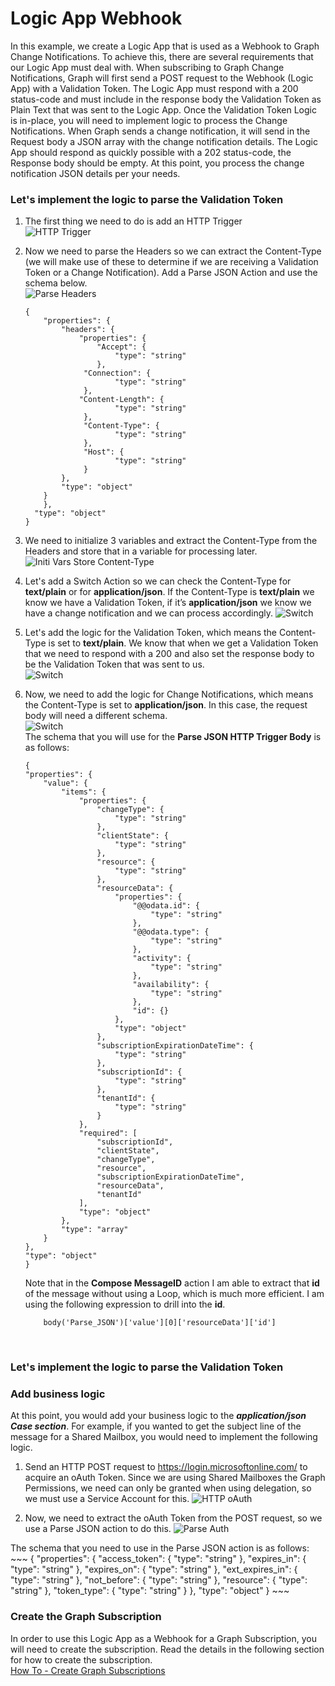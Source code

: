 # Logic App Webhook 
In this example, we create a Logic App that is used as a Webhook to Graph Change Notifications.  To achieve this, there are several requirements that our Logic App must deal with.  When subscribing to Graph Change Notifications, Graph will first send a POST request to the Webhook (Logic App) with a Validation Token.  The Logic App must respond with a 200 status-code and must include in the response body the Validation Token as Plain Text that was sent to the Logic App.  Once the Validation Token Logic is in-place, you will need to implement logic to process the Change Notifications.  When Graph sends a change notification, it will send in the Request body a JSON array with the change notification details.  The Logic App should respond as quickly possible with a 202 status-code, the Response body should be empty.  At this point, you process the change notification JSON details per your needs.

### Let's implement the logic to parse the Validation Token ###

1. The first thing we need to do is add an HTTP Trigger <br>
![HTTP Trigger](/assets/HTTP.jpg)

2. Now we need to parse the Headers so we can extract the Content-Type (we will make use of these to determine if we are receiving a Validation Token or a Change Notification). Add a Parse JSON Action and use the schema below.<br>
![Parse Headers](/assets/ParseHeaders1.jpg)
    ~~~
    {
        "properties": {
            "headers": {
                "properties": {
                    "Accept": {
                        "type": "string"
                    },
                 "Connection": {
                        "type": "string"
                 },
                "Content-Length": {
                        "type": "string"
                 },
                 "Content-Type": {
                        "type": "string"
                 },
                 "Host": {
                        "type": "string"
                 }
            },
            "type": "object"
        }
        },
      "type": "object"
    }
    ~~~
 3. We need to initialize 3 variables and extract the Content-Type from the Headers and store that in a variable for processing later.<br>
 ![Initi Vars Store Content-Type](/assets/InitiVars-ContentType.jpg)
 
 4. Let's add a Switch Action so we can check the Content-Type for **text/plain** or for **application/json**. If the Content-Type is **text/plain** we know we have a Validation Token, if it’s **application/json** we know we have a change notification and we can process accordingly. 
 ![Switch](/assets/Switch.jpg)
 
 5. Let's add the logic for the Validation Token, which means the Content-Type is set to **text/plain**.  We know that when we get a Validation Token that we need to respond with a 200 and also set the response body to be the Validation Token that was sent to us.<br>
![Switch](/assets/SwitchPlain.jpg)

6. Now, we need to add the logic for Change Notifications, which means the Content-Type is set to **application/json**.  In this case, the request body will need a different schema.<br>
![Switch](/assets/SwitchJSON.jpg)<br>
    The schema that you will use for the **Parse JSON HTTP Trigger Body** is as follows:
    ~~~
    {
    "properties": {
        "value": {
            "items": {
                "properties": {
                    "changeType": {
                        "type": "string"
                    },
                    "clientState": {
                        "type": "string"
                    },
                    "resource": {
                        "type": "string"
                    },
                    "resourceData": {
                        "properties": {
                            "@@odata.id": {
                                "type": "string"
                            },
                            "@@odata.type": {
                                "type": "string"
                            },
                            "activity": {
                                "type": "string"
                            },
                            "availability": {
                                "type": "string"
                            },
                            "id": {}
                        },
                        "type": "object"
                    },
                    "subscriptionExpirationDateTime": {
                        "type": "string"
                    },
                    "subscriptionId": {
                        "type": "string"
                    },
                    "tenantId": {
                        "type": "string"
                    }
                },
                "required": [
                    "subscriptionId",
                    "clientState",
                    "changeType",
                    "resource",
                    "subscriptionExpirationDateTime",
                    "resourceData",
                    "tenantId"
                ],
                "type": "object"
            },
            "type": "array"
        }
    },
    "type": "object"
    }
    ~~~
    Note that in the **Compose MessageID** action I am able to extract that **id** of the message without using a Loop, which is much more efficient.  I am using the following expression to drill into the **id**.<br>
    ~~~
        body('Parse_JSON')['value'][0]['resourceData']['id']
    ~~~
<br>

### Let's implement the logic to parse the Validation Token ###

### Add business logic ### 
At this point, you would add your business logic to the ***application/json Case section***. For example, if you wanted to get the subject line of the message for a Shared Mailbox, you would need to implement the following logic.<br>

1. Send an HTTP POST request to https://login.microsoftonline.com/ to acquire an oAuth Token.  Since we are using Shared Mailboxes the Graph Permissions, we need can only be granted when using delegation, so we must use a Service Account for this.
![HTTP oAuth](/assets/HTTPGetAuth.jpg)<br>

2. Now, we need to extract the oAuth Token from the POST request, so we use a Parse JSON action to do this.
![Parse Auth](/assets/ParseAuth.jpg)<br>

The schema that you need to use in the Parse JSON action is as follows:
    ~~~
        {
        "properties": {
            "access_token": {
                "type": "string"
            },
            "expires_in": {
                "type": "string"
            },
            "expires_on": {
                "type": "string"
            },
            "ext_expires_in": {
                "type": "string"
            },
            "not_before": {
                "type": "string"
            },
            "resource": {
                "type": "string"
            },
            "token_type": {
                "type": "string"
            }
          },
          "type": "object"
       }
    ~~~
### Create the Graph Subscription ###
In order to use this Logic App as a Webhook for a Graph Subscription, you will need to create the subscription.  Read the details in the following section for how to create the subscription.<br>
<a href="https://github.com/Rickcau/LogicApps/blob/main/Graph%20Subscriptions.MD" target="_blank">How To - Create Graph Subscriptions</a>
